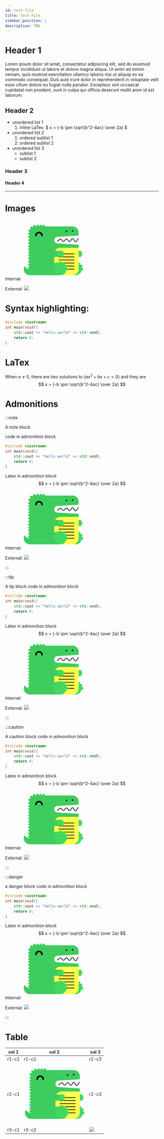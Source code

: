 ```yaml
---
id: test-file
title: Test File
sidebar_position: 1
description: TBD
---
```


# Header 1

Lorem ipsum dolor sit amet, consectetur adipiscing elit, sed do eiusmod tempor incididunt ut labore et dolore magna aliqua. Ut enim ad minim veniam, quis nostrud exercitation ullamco laboris nisi ut aliquip ex ea commodo consequat. Duis aute irure dolor in reprehenderit in voluptate velit esse cillum dolore eu fugiat nulla pariatur. Excepteur sint occaecat cupidatat non proident, sunt in culpa qui officia deserunt mollit anim id est laborum.

## Header 2

- unordered list 1
  1.  inline LaTex: $ x = {-b \pm \sqrt{b^2-4ac} \over 2a} $
- unordered list 2
  1.  ordered sublist 1
  1.  ordered sublist 2
- unordered list 3
  - sublist 1
  - sublist 2

### Header 3

#### Header 4

---

# Images

Internal:
![The docusaurus.jpg Image](../../static/img/docusaurus.png)

External:
![](https://seneca-ictoer.github.io/OERResources/OERTemplate/docusaurus.png)

# Syntax highlighting:

```c++
#include <iostream>
int main(void){
	std::cout << "hello world" << std::endl;
	return 0;
}
```

# LaTex

When $a \ne 0$, there are two solutions to $(ax^2 + bx + c = 0)$ and they are
$$ x = {-b \pm \sqrt{b^2-4ac} \over 2a} $$

# Admonitions

:::note

A note block

code in admonition block

```c++
#include <iostream>
int main(void){
	std::cout << "hello world" << std::endl;
	return 0;
}
```

Latex in admonition block
$$ x = {-b \pm \sqrt{b^2-4ac} \over 2a} $$
Internal:
![The docusaurus.jpg Image](../../static/img/docusaurus.png)

External:
![](https://seneca-ictoer.github.io/OERResources/OERTemplate/docusaurus.png)

:::

:::tip

A tip block
code in admonition block

```c++
#include <iostream>
int main(void){
	std::cout << "hello world" << std::endl;
	return 0;
}
```

Latex in admonition block
$$ x = {-b \pm \sqrt{b^2-4ac} \over 2a} $$
Internal:
![The docusaurus.jpg Image](../../static/img/docusaurus.png)

External:
![](https://seneca-ictoer.github.io/OERResources/OERTemplate/docusaurus.png)

:::

:::caution

A caution block
code in admonition block

```c++
#include <iostream>
int main(void){
	std::cout << "hello world" << std::endl;
	return 0;
}
```

Latex in admonition block
$$ x = {-b \pm \sqrt{b^2-4ac} \over 2a} $$
Internal:
![The docusaurus.jpg Image](../../static/img/docusaurus.png)

External:
![](https://seneca-ictoer.github.io/OERResources/OERTemplate/docusaurus.png)

:::

:::danger

a danger block
code in admonition block

```c++
#include <iostream>
int main(void){
	std::cout << "hello world" << std::endl;
	return 0;
}
```

Latex in admonition block
$$ x = {-b \pm \sqrt{b^2-4ac} \over 2a} $$
Internal:
![The docusaurus.jpg Image](../../static/img/docusaurus.png)

External:
![](https://seneca-ictoer.github.io/OERResources/OERTemplate/docusaurus.png)

:::

# Table

| col 1 | col 2                                                        | col 3                                                                        |
| ----- | ------------------------------------------------------------ | ---------------------------------------------------------------------------- |
| r1-c1 | r1-c2                                                        | r1-c3                                                                        |
| r2-c1 | ![The docusaurus.jpg Image](../../static/img/docusaurus.png) | r2-c3                                                                        |
| r3-c1 | r3-c2                                                        | ![](https://seneca-ictoer.github.io/OERResources/OERTemplate/docusaurus.png) |
